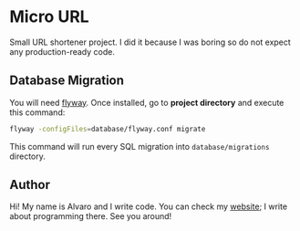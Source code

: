# Micro URL

Small URL shortener project. I did it because I was boring so do not expect any production-ready code.

## Database Migration

You will need [flyway](https://flywaydb.org/). Once installed, go to **project directory** and execute this command:

```sh
flyway -configFiles=database/flyway.conf migrate
```

This command will run every SQL migration into `database/migrations` directory.

## Author

Hi! My name is Alvaro and I write code. You can check my [website](https://astagg.me); I write about programming there.
See you around!